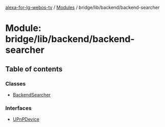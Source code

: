 [alexa-for-lg-webos-tv](../README.md) / [Modules](../modules.md) / bridge/lib/backend/backend-searcher

# Module: bridge/lib/backend/backend-searcher

## Table of contents

### Classes

- [BackendSearcher](../classes/bridge_lib_backend_backend_searcher.BackendSearcher.md)

### Interfaces

- [UPnPDevice](../interfaces/bridge_lib_backend_backend_searcher.UPnPDevice.md)
